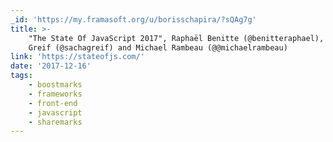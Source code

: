 ```yaml
---
_id: 'https://my.framasoft.org/u/borisschapira/?sQAg7g'
title: >-
    "The State Of JavaScript 2017", Raphaël Benitte (@benitteraphael), Sacha
    Greif (@sachagreif) and Michael Rambeau (@@michaelrambeau)
link: 'https://stateofjs.com/'
date: '2017-12-16'
tags:
    - boostmarks
    - frameworks
    - front-end
    - javascript
    - sharemarks
---
```


<div class="markdown"><p></p></div>
